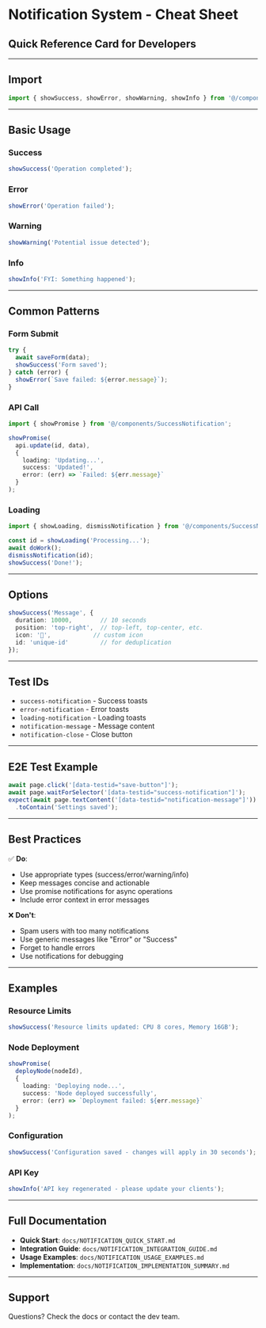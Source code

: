 # Notification System - Cheat Sheet

## Quick Reference Card for Developers

---

## Import

```typescript
import { showSuccess, showError, showWarning, showInfo } from '@/components/SuccessNotification';
```

---

## Basic Usage

### Success
```typescript
showSuccess('Operation completed');
```

### Error
```typescript
showError('Operation failed');
```

### Warning
```typescript
showWarning('Potential issue detected');
```

### Info
```typescript
showInfo('FYI: Something happened');
```

---

## Common Patterns

### Form Submit
```typescript
try {
  await saveForm(data);
  showSuccess('Form saved');
} catch (error) {
  showError(`Save failed: ${error.message}`);
}
```

### API Call
```typescript
import { showPromise } from '@/components/SuccessNotification';

showPromise(
  api.update(id, data),
  {
    loading: 'Updating...',
    success: 'Updated!',
    error: (err) => `Failed: ${err.message}`
  }
);
```

### Loading
```typescript
import { showLoading, dismissNotification } from '@/components/SuccessNotification';

const id = showLoading('Processing...');
await doWork();
dismissNotification(id);
showSuccess('Done!');
```

---

## Options

```typescript
showSuccess('Message', {
  duration: 10000,        // 10 seconds
  position: 'top-right',  // top-left, top-center, etc.
  icon: '🚀',            // custom icon
  id: 'unique-id'         // for deduplication
});
```

---

## Test IDs

- `success-notification` - Success toasts
- `error-notification` - Error toasts
- `loading-notification` - Loading toasts
- `notification-message` - Message content
- `notification-close` - Close button

---

## E2E Test Example

```typescript
await page.click('[data-testid="save-button"]');
await page.waitForSelector('[data-testid="success-notification"]');
expect(await page.textContent('[data-testid="notification-message"]'))
  .toContain('Settings saved');
```

---

## Best Practices

✅ **Do**:
- Use appropriate types (success/error/warning/info)
- Keep messages concise and actionable
- Use promise notifications for async operations
- Include error context in error messages

❌ **Don't**:
- Spam users with too many notifications
- Use generic messages like "Error" or "Success"
- Forget to handle errors
- Use notifications for debugging

---

## Examples

### Resource Limits
```typescript
showSuccess('Resource limits updated: CPU 8 cores, Memory 16GB');
```

### Node Deployment
```typescript
showPromise(
  deployNode(nodeId),
  {
    loading: 'Deploying node...',
    success: 'Node deployed successfully',
    error: (err) => `Deployment failed: ${err.message}`
  }
);
```

### Configuration
```typescript
showSuccess('Configuration saved - changes will apply in 30 seconds');
```

### API Key
```typescript
showInfo('API key regenerated - please update your clients');
```

---

## Full Documentation

- **Quick Start**: `docs/NOTIFICATION_QUICK_START.md`
- **Integration Guide**: `docs/NOTIFICATION_INTEGRATION_GUIDE.md`
- **Usage Examples**: `docs/NOTIFICATION_USAGE_EXAMPLES.md`
- **Implementation**: `docs/NOTIFICATION_IMPLEMENTATION_SUMMARY.md`

---

## Support

Questions? Check the docs or contact the dev team.
